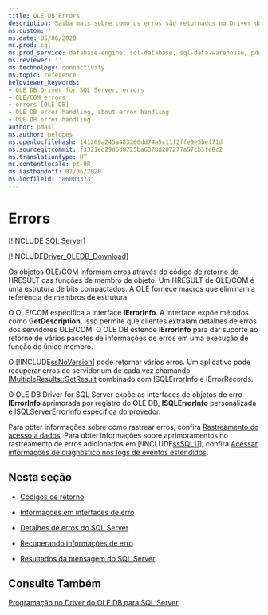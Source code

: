 ```yaml
---
title: OLE DB Errors
description: Saiba mais sobre como os erros são retornados no Driver do OLE DB para SQL Server e como você pode obter informações sobre eles.
ms.custom: ''
ms.date: 05/06/2020
ms.prod: sql
ms.prod_service: database-engine, sql-database, sql-data-warehouse, pdw
ms.reviewer: ''
ms.technology: connectivity
ms.topic: reference
helpviewer_keywords:
- OLE DB Driver for SQL Server, errors
- OLE/COM errors
- errors [OLE DB]
- OLE DB error handling, about error handling
- OLE DB error handling
author: pmasl
ms.author: pelopes
ms.openlocfilehash: 141269a245a483266dd74a5c11f2ffe9e5bef71d
ms.sourcegitcommit: f3321ed29d6d8725ba6378d207277a57cb5fe8c2
ms.translationtype: HT
ms.contentlocale: pt-BR
ms.lasthandoff: 07/06/2020
ms.locfileid: "86003373"
---
```

# <a name="errors"></a>Errors
[!INCLUDE [SQL Server](../../../includes/applies-to-version/sql-asdb-asdbmi-asa-pdw.md)]

[!INCLUDE[Driver_OLEDB_Download](../../../includes/driver_oledb_download.md)]

  Os objetos OLE/COM informam erros através do código de retorno de HRESULT das funções de membro de objeto. Um HRESULT de OLE/COM é uma estrutura de bits compactados. A OLE fornece macros que eliminam a referência de membros de estrutura.  
  
 O OLE/COM especifica a interface **IErrorInfo**. A interface expõe métodos como **GetDescription**. Isso permite que clientes extraiam detalhes de erros dos servidores OLE/COM. O OLE DB estende **IErrorInfo** para dar suporte ao retorno de vários pacotes de informações de erros em uma execução de função de único membro.  
  
 O [!INCLUDE[ssNoVersion](../../../includes/ssnoversion-md.md)] pode retornar vários erros. Um aplicativo pode recuperar erros do servidor um de cada vez chamando [IMultipleResults::GetResult](https://go.microsoft.com/fwlink/?LinkId=129630) combinado com ISQLErrorInfo e IErrorRecords.  
  
 O OLE DB Driver for SQL Server expõe as interfaces de objetos de erro **IErrorInfo** aprimorada por registro do OLE DB, **ISQLErrorInfo** personalizada e [ISQLServerErrorInfo](https://msdn.microsoft.com/library/a8323b5c-686a-4235-a8d2-bda43617b3a1) específica do provedor.  
  
 Para obter informações sobre como rastrear erros, confira [Rastreamento do acesso a dados](https://go.microsoft.com/fwlink/?LinkId=125805). Para obter informações sobre aprimoramentos no rastreamento de erros adicionados em [!INCLUDE[ssSQL11](../../../includes/sssql11-md.md)], confira [Acessar informações de diagnóstico nos logs de eventos estendidos](../../oledb/features/accessing-diagnostic-information-in-the-extended-events-log.md).  
  
## <a name="in-this-section"></a>Nesta seção  
  
-   [Códigos de retorno](../../oledb/ole-db-errors/return-codes.md)  
  
-   [Informações em interfaces de erro](../../oledb/ole-db-errors/information-in-error-interfaces.md)  
  
-   [Detalhes de erros do SQL Server](../../oledb/ole-db-errors/sql-server-error-detail.md)  
  
-   [Recuperando informações de erro](../../oledb/ole-db-errors/retrieving-error-information.md)  
  
-   [Resultados da mensagem do SQL Server](../../oledb/ole-db-errors/sql-server-message-results.md)  
  
## <a name="see-also"></a>Consulte Também  
 [Programação no Driver do OLE DB para SQL Server](../../oledb/ole-db/oledb-driver-for-sql-server-programming.md)  
  
  
